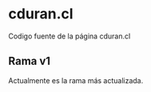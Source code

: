 # cduran.cl
Codigo fuente de la página cduran.cl

## Rama v1
Actualmente es la rama más actualizada.

